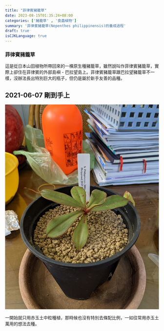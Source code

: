 ```yaml
---
title: "菲律賓豬籠草"
date: 2023-08-15T01:35:24+08:00
categories: ['豬籠草' , '食蟲植物']
summary: '菲律賓豬籠草(Nepenthes philippinensis)的養成過程'
draft: true
isCJKLanguage: true
---
```


### 菲律賓豬籠草

這是從日本山田植物所帶回來的一棵原生種豬籠草，雖然說叫作菲律賓豬籠草，實際上卻住在菲律賓的外部島嶼 - 巴拉望島上。菲律賓豬籠草跟巴拉望豬籠草不一樣，沒辦法長出特別巨大的瓶子，但仍是屬於新手友善的品種。

## 2021-06-07 剛到手上

![2021-06-07](./Image/arrive.jpg)

一開始就只用赤玉土中粒種植，那時候也沒有特別去條配比例，一如往常用赤玉土萬用的想法去種。